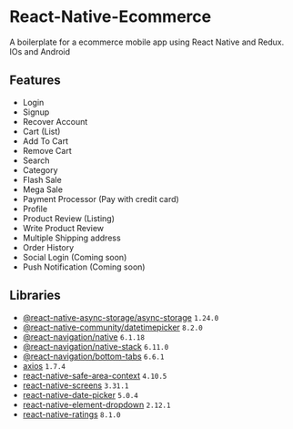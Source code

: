 # React-Native-Ecommerce
A boilerplate for a ecommerce mobile app using React Native and Redux.
IOs and Android
## Features
- Login 
- Signup
- Recover Account
- Cart (List)
- Add To Cart
- Remove Cart
- Search
- Category
- Flash Sale
- Mega Sale
- Payment Processor (Pay with credit card)
- Profile
- Product Review (Listing)
- Write Product Review
- Multiple Shipping address
- Order History
- Social Login (Coming soon)
- Push Notification (Coming soon)


## Libraries
 - [@react-native-async-storage/async-storage](https://github.com/react-native-async-storage/async-storage) `1.24.0`
 - [@react-native-community/datetimepicker](https://github.com/react-native-datetimepicker/datetimepicker) `8.2.0`
 - [@react-navigation/native](https://github.com/react-navigation/react-navigation) `6.1.18`
 - [@react-navigation/native-stack](https://github.com/react-navigation/react-navigation) `6.11.0`
 - [@react-navigation/bottom-tabs](https://github.com/react-navigation/react-navigation) `6.6.1`
 - [axios](https://github.com/axios/axios) `1.7.4` 
 - [react-native-safe-area-context](https://github.com/th3rdwave/react-native-safe-area-context) `4.10.5`
 - [react-native-screens](https://github.com/software-mansion/react-native-screens) `3.31.1`
 - [react-native-date-picker](https://github.com/henninghall/react-native-date-picker) `5.0.4`
 - [react-native-element-dropdown](https://github.com/hoaphantn7604/react-native-element-dropdown) `2.12.1`
 - [react-native-ratings](https://github.com/Monte9/react-native-ratings) `8.1.0`

